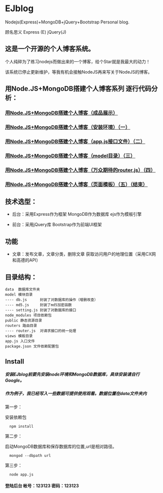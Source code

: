 # EJblog
Nodejs(Express)+MongoDB+jQuery+Bootstrap Personal blog.

顾名思义   Express (E)    jQuery(J)

## 这是一个开源的个人博客系统。

个人纯碎为了练习nodejs而做出来的一个博客，给个Star就是我最大的动力！

该系统已停止更新维护，等我有机会接触NodeJS再来写关于NodeJS的博客。

## 用Node.JS+MongoDB搭建个人博客系列 逐行代码分析：

### [用Node.JS+MongoDB搭建个人博客（成品展示）](http://www.cnblogs.com/scottjeremy/p/7027790.html)

### [用Node.JS+MongoDB搭建个人博客（安装环境）（一）](http://www.cnblogs.com/scottjeremy/p/6993480.html)

### [用Node.JS+MongoDB搭建个人博客（app.js接口文件）（二）](http://www.cnblogs.com/scottjeremy/p/7238131.html)

### [用Node.JS+MongoDB搭建个人博客（model目录）（三）](http://www.cnblogs.com/scottjeremy/p/7245802.html)

### [用Node.JS+MongoDB搭建个人博客（万众期待的router.js）（四）](http://www.cnblogs.com/scottjeremy/p/7238941.html)

### [用Node.JS+MongoDB搭建个人博客（页面模板）（五）（结束）](http://www.cnblogs.com/scottjeremy/p/7250684.html)

## 技术选型：

* 后台：采用Express作为框架 MongoDB作为数据库 ejs作为模板引擎  

* 前台：采用jQuery库 Bootstrap作为前端UI框架
 
## 功能

* 文章：发布文章，文章分类，删除文章 获取访问用户的地理位置（采用CX网和高德的API）

## 目录结构：

```
data  数据库文件夹
model 模块目录
---- db.js      封装了对数据库的操作（增删改查）
---- md5.js     封装了md5加密函数
---- setting.js 封装了对数据库的接口
node_modules 项目依赖包
public 静态资源目录
routers 路由目录
---- router.js  对请求接口的统一处理
views 模板目录
app.js 入口文件
package.json 文件依赖配置包
```

## Install

##### 安装EJblog前要先安装node环境和MongoDB数据库，具体安装请自行Google。

##### 作为例子，我已经写入一些数据可提供使用观看。数据位置在data文件夹内

第一步：

安装依赖包

```
  npm install
```

第二步：

启动MongoDB数据库和保存数据库的位置,url是相对路径。
```
  mongod --dbpath url
```

第三步：

```
  node app.js
```
#### 登陆后台 帐号：123123 密码：123123
